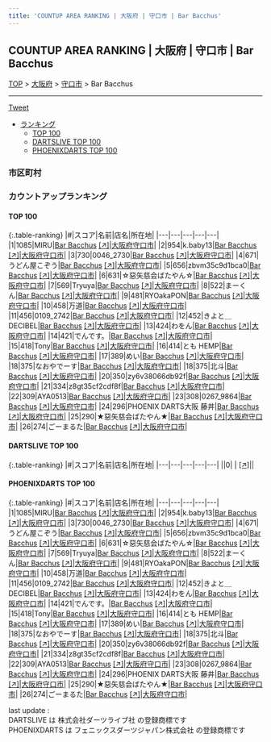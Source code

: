 ```yaml
---
title: 'COUNTUP AREA RANKING | 大阪府 | 守口市 | Bar Bacchus'
---
```

## COUNTUP AREA RANKING | 大阪府 | 守口市 | Bar Bacchus

[TOP](/darts/rank/) > [大阪府](/darts/rank/大阪府/) > [守口市](/darts/rank/大阪府/守口市/) > Bar Bacchus

___

<a href="https://twitter.com/share?ref_src=twsrc%5Etfw" data-text="COUNTUP AREA RANKING | 大阪府守口市Bar Bacchus" class="twitter-share-button" data-hashtags="DARTSLIVE,PHOENIXDARTS,darts,ダーツ" data-show-count="false">Tweet</a>

* [ランキング](#カウントアップランキング)
    * [TOP 100](#top-100)
    * [DARTSLIVE TOP 100](#dartslive-top-100)
    * [PHOENIXDARTS TOP 100](#phoenixdarts-top-100)

### 市区町村

<ul>

</ul>

### カウントアップランキング

#### TOP 100



{:.table-ranking}
|#|スコア|名前|店名|所在地|
|---|---|---|---|---|
|1|1085|<span class="rank-name-pd">MIRU</span>|<a href="/darts/rank/shops/87477.html">Bar Bacchus</a> <a href="https://vs.phoenixdarts.com/jp/shop/shopDetailInfo/s_87477?s_seq=87477">[↗]</a>|<a href="/darts/rank/大阪府/守口市">大阪府守口市</a>|
|2|954|<span class="rank-name-pd">k.baby13</span>|<a href="/darts/rank/shops/87477.html">Bar Bacchus</a> <a href="https://vs.phoenixdarts.com/jp/shop/shopDetailInfo/s_87477?s_seq=87477">[↗]</a>|<a href="/darts/rank/大阪府/守口市">大阪府守口市</a>|
|3|730|<span class="rank-name-pd">0046_2730</span>|<a href="/darts/rank/shops/87477.html">Bar Bacchus</a> <a href="https://vs.phoenixdarts.com/jp/shop/shopDetailInfo/s_87477?s_seq=87477">[↗]</a>|<a href="/darts/rank/大阪府/守口市">大阪府守口市</a>|
|4|671|<span class="rank-name-pd">うどん屋こぞう</span>|<a href="/darts/rank/shops/87477.html">Bar Bacchus</a> <a href="https://vs.phoenixdarts.com/jp/shop/shopDetailInfo/s_87477?s_seq=87477">[↗]</a>|<a href="/darts/rank/大阪府/守口市">大阪府守口市</a>|
|5|656|<span class="rank-name-pd">zbvm35c9d1bca0</span>|<a href="/darts/rank/shops/87477.html">Bar Bacchus</a> <a href="https://vs.phoenixdarts.com/jp/shop/shopDetailInfo/s_87477?s_seq=87477">[↗]</a>|<a href="/darts/rank/大阪府/守口市">大阪府守口市</a>|
|6|631|<span class="rank-name-pd">☆惡矢慈会ばたやん☆</span>|<a href="/darts/rank/shops/87477.html">Bar Bacchus</a> <a href="https://vs.phoenixdarts.com/jp/shop/shopDetailInfo/s_87477?s_seq=87477">[↗]</a>|<a href="/darts/rank/大阪府/守口市">大阪府守口市</a>|
|7|569|<span class="rank-name-pd">Tryuya</span>|<a href="/darts/rank/shops/87477.html">Bar Bacchus</a> <a href="https://vs.phoenixdarts.com/jp/shop/shopDetailInfo/s_87477?s_seq=87477">[↗]</a>|<a href="/darts/rank/大阪府/守口市">大阪府守口市</a>|
|8|522|<span class="rank-name-pd">まーくん</span>|<a href="/darts/rank/shops/87477.html">Bar Bacchus</a> <a href="https://vs.phoenixdarts.com/jp/shop/shopDetailInfo/s_87477?s_seq=87477">[↗]</a>|<a href="/darts/rank/大阪府/守口市">大阪府守口市</a>|
|9|481|<span class="rank-name-pd">RYOakaPON</span>|<a href="/darts/rank/shops/87477.html">Bar Bacchus</a> <a href="https://vs.phoenixdarts.com/jp/shop/shopDetailInfo/s_87477?s_seq=87477">[↗]</a>|<a href="/darts/rank/大阪府/守口市">大阪府守口市</a>|
|10|458|<span class="rank-name-pd">万道</span>|<a href="/darts/rank/shops/87477.html">Bar Bacchus</a> <a href="https://vs.phoenixdarts.com/jp/shop/shopDetailInfo/s_87477?s_seq=87477">[↗]</a>|<a href="/darts/rank/大阪府/守口市">大阪府守口市</a>|
|11|456|<span class="rank-name-pd">0109_2742</span>|<a href="/darts/rank/shops/87477.html">Bar Bacchus</a> <a href="https://vs.phoenixdarts.com/jp/shop/shopDetailInfo/s_87477?s_seq=87477">[↗]</a>|<a href="/darts/rank/大阪府/守口市">大阪府守口市</a>|
|12|452|<span class="rank-name-pd">きよと＿DECIBEL</span>|<a href="/darts/rank/shops/87477.html">Bar Bacchus</a> <a href="https://vs.phoenixdarts.com/jp/shop/shopDetailInfo/s_87477?s_seq=87477">[↗]</a>|<a href="/darts/rank/大阪府/守口市">大阪府守口市</a>|
|13|424|<span class="rank-name-pd">わをん</span>|<a href="/darts/rank/shops/87477.html">Bar Bacchus</a> <a href="https://vs.phoenixdarts.com/jp/shop/shopDetailInfo/s_87477?s_seq=87477">[↗]</a>|<a href="/darts/rank/大阪府/守口市">大阪府守口市</a>|
|14|421|<span class="rank-name-pd">でんです。</span>|<a href="/darts/rank/shops/87477.html">Bar Bacchus</a> <a href="https://vs.phoenixdarts.com/jp/shop/shopDetailInfo/s_87477?s_seq=87477">[↗]</a>|<a href="/darts/rank/大阪府/守口市">大阪府守口市</a>|
|15|418|<span class="rank-name-pd">Tony</span>|<a href="/darts/rank/shops/87477.html">Bar Bacchus</a> <a href="https://vs.phoenixdarts.com/jp/shop/shopDetailInfo/s_87477?s_seq=87477">[↗]</a>|<a href="/darts/rank/大阪府/守口市">大阪府守口市</a>|
|16|414|<span class="rank-name-pd">とも   HEMP</span>|<a href="/darts/rank/shops/87477.html">Bar Bacchus</a> <a href="https://vs.phoenixdarts.com/jp/shop/shopDetailInfo/s_87477?s_seq=87477">[↗]</a>|<a href="/darts/rank/大阪府/守口市">大阪府守口市</a>|
|17|389|<span class="rank-name-pd">めい</span>|<a href="/darts/rank/shops/87477.html">Bar Bacchus</a> <a href="https://vs.phoenixdarts.com/jp/shop/shopDetailInfo/s_87477?s_seq=87477">[↗]</a>|<a href="/darts/rank/大阪府/守口市">大阪府守口市</a>|
|18|375|<span class="rank-name-pd">なおやでーす</span>|<a href="/darts/rank/shops/87477.html">Bar Bacchus</a> <a href="https://vs.phoenixdarts.com/jp/shop/shopDetailInfo/s_87477?s_seq=87477">[↗]</a>|<a href="/darts/rank/大阪府/守口市">大阪府守口市</a>|
|18|375|<span class="rank-name-pd">北斗</span>|<a href="/darts/rank/shops/87477.html">Bar Bacchus</a> <a href="https://vs.phoenixdarts.com/jp/shop/shopDetailInfo/s_87477?s_seq=87477">[↗]</a>|<a href="/darts/rank/大阪府/守口市">大阪府守口市</a>|
|20|350|<span class="rank-name-pd">zy6v38066db92f</span>|<a href="/darts/rank/shops/87477.html">Bar Bacchus</a> <a href="https://vs.phoenixdarts.com/jp/shop/shopDetailInfo/s_87477?s_seq=87477">[↗]</a>|<a href="/darts/rank/大阪府/守口市">大阪府守口市</a>|
|21|334|<span class="rank-name-pd">z8gt35cf2cdf8f</span>|<a href="/darts/rank/shops/87477.html">Bar Bacchus</a> <a href="https://vs.phoenixdarts.com/jp/shop/shopDetailInfo/s_87477?s_seq=87477">[↗]</a>|<a href="/darts/rank/大阪府/守口市">大阪府守口市</a>|
|22|309|<span class="rank-name-pd">AYA0513</span>|<a href="/darts/rank/shops/87477.html">Bar Bacchus</a> <a href="https://vs.phoenixdarts.com/jp/shop/shopDetailInfo/s_87477?s_seq=87477">[↗]</a>|<a href="/darts/rank/大阪府/守口市">大阪府守口市</a>|
|23|308|<span class="rank-name-pd">0267_9864</span>|<a href="/darts/rank/shops/87477.html">Bar Bacchus</a> <a href="https://vs.phoenixdarts.com/jp/shop/shopDetailInfo/s_87477?s_seq=87477">[↗]</a>|<a href="/darts/rank/大阪府/守口市">大阪府守口市</a>|
|24|296|<span class="rank-name-pd">PHOENIX DARTS大阪 藤井</span>|<a href="/darts/rank/shops/87477.html">Bar Bacchus</a> <a href="https://vs.phoenixdarts.com/jp/shop/shopDetailInfo/s_87477?s_seq=87477">[↗]</a>|<a href="/darts/rank/大阪府/守口市">大阪府守口市</a>|
|25|290|<span class="rank-name-pd">★惡矢慈会ばたやん★</span>|<a href="/darts/rank/shops/87477.html">Bar Bacchus</a> <a href="https://vs.phoenixdarts.com/jp/shop/shopDetailInfo/s_87477?s_seq=87477">[↗]</a>|<a href="/darts/rank/大阪府/守口市">大阪府守口市</a>|
|26|274|<span class="rank-name-pd">ごーまるた</span>|<a href="/darts/rank/shops/87477.html">Bar Bacchus</a> <a href="https://vs.phoenixdarts.com/jp/shop/shopDetailInfo/s_87477?s_seq=87477">[↗]</a>|<a href="/darts/rank/大阪府/守口市">大阪府守口市</a>|


#### DARTSLIVE TOP 100



{:.table-ranking}
|#|スコア|名前|店名|所在地|
|---|---|---|---|---|
||0|<span class="rank-name-dl"> </span>|<a href="/darts/rank/shops/.html"></a> <a href="">[↗]</a>|<a href="/darts/rank//"></a>|


#### PHOENIXDARTS TOP 100



{:.table-ranking}
|#|スコア|名前|店名|所在地|
|---|---|---|---|---|
|1|1085|<span class="rank-name-pd">MIRU</span>|<a href="/darts/rank/shops/87477.html">Bar Bacchus</a> <a href="https://vs.phoenixdarts.com/jp/shop/shopDetailInfo/s_87477?s_seq=87477">[↗]</a>|<a href="/darts/rank/大阪府/守口市">大阪府守口市</a>|
|2|954|<span class="rank-name-pd">k.baby13</span>|<a href="/darts/rank/shops/87477.html">Bar Bacchus</a> <a href="https://vs.phoenixdarts.com/jp/shop/shopDetailInfo/s_87477?s_seq=87477">[↗]</a>|<a href="/darts/rank/大阪府/守口市">大阪府守口市</a>|
|3|730|<span class="rank-name-pd">0046_2730</span>|<a href="/darts/rank/shops/87477.html">Bar Bacchus</a> <a href="https://vs.phoenixdarts.com/jp/shop/shopDetailInfo/s_87477?s_seq=87477">[↗]</a>|<a href="/darts/rank/大阪府/守口市">大阪府守口市</a>|
|4|671|<span class="rank-name-pd">うどん屋こぞう</span>|<a href="/darts/rank/shops/87477.html">Bar Bacchus</a> <a href="https://vs.phoenixdarts.com/jp/shop/shopDetailInfo/s_87477?s_seq=87477">[↗]</a>|<a href="/darts/rank/大阪府/守口市">大阪府守口市</a>|
|5|656|<span class="rank-name-pd">zbvm35c9d1bca0</span>|<a href="/darts/rank/shops/87477.html">Bar Bacchus</a> <a href="https://vs.phoenixdarts.com/jp/shop/shopDetailInfo/s_87477?s_seq=87477">[↗]</a>|<a href="/darts/rank/大阪府/守口市">大阪府守口市</a>|
|6|631|<span class="rank-name-pd">☆惡矢慈会ばたやん☆</span>|<a href="/darts/rank/shops/87477.html">Bar Bacchus</a> <a href="https://vs.phoenixdarts.com/jp/shop/shopDetailInfo/s_87477?s_seq=87477">[↗]</a>|<a href="/darts/rank/大阪府/守口市">大阪府守口市</a>|
|7|569|<span class="rank-name-pd">Tryuya</span>|<a href="/darts/rank/shops/87477.html">Bar Bacchus</a> <a href="https://vs.phoenixdarts.com/jp/shop/shopDetailInfo/s_87477?s_seq=87477">[↗]</a>|<a href="/darts/rank/大阪府/守口市">大阪府守口市</a>|
|8|522|<span class="rank-name-pd">まーくん</span>|<a href="/darts/rank/shops/87477.html">Bar Bacchus</a> <a href="https://vs.phoenixdarts.com/jp/shop/shopDetailInfo/s_87477?s_seq=87477">[↗]</a>|<a href="/darts/rank/大阪府/守口市">大阪府守口市</a>|
|9|481|<span class="rank-name-pd">RYOakaPON</span>|<a href="/darts/rank/shops/87477.html">Bar Bacchus</a> <a href="https://vs.phoenixdarts.com/jp/shop/shopDetailInfo/s_87477?s_seq=87477">[↗]</a>|<a href="/darts/rank/大阪府/守口市">大阪府守口市</a>|
|10|458|<span class="rank-name-pd">万道</span>|<a href="/darts/rank/shops/87477.html">Bar Bacchus</a> <a href="https://vs.phoenixdarts.com/jp/shop/shopDetailInfo/s_87477?s_seq=87477">[↗]</a>|<a href="/darts/rank/大阪府/守口市">大阪府守口市</a>|
|11|456|<span class="rank-name-pd">0109_2742</span>|<a href="/darts/rank/shops/87477.html">Bar Bacchus</a> <a href="https://vs.phoenixdarts.com/jp/shop/shopDetailInfo/s_87477?s_seq=87477">[↗]</a>|<a href="/darts/rank/大阪府/守口市">大阪府守口市</a>|
|12|452|<span class="rank-name-pd">きよと＿DECIBEL</span>|<a href="/darts/rank/shops/87477.html">Bar Bacchus</a> <a href="https://vs.phoenixdarts.com/jp/shop/shopDetailInfo/s_87477?s_seq=87477">[↗]</a>|<a href="/darts/rank/大阪府/守口市">大阪府守口市</a>|
|13|424|<span class="rank-name-pd">わをん</span>|<a href="/darts/rank/shops/87477.html">Bar Bacchus</a> <a href="https://vs.phoenixdarts.com/jp/shop/shopDetailInfo/s_87477?s_seq=87477">[↗]</a>|<a href="/darts/rank/大阪府/守口市">大阪府守口市</a>|
|14|421|<span class="rank-name-pd">でんです。</span>|<a href="/darts/rank/shops/87477.html">Bar Bacchus</a> <a href="https://vs.phoenixdarts.com/jp/shop/shopDetailInfo/s_87477?s_seq=87477">[↗]</a>|<a href="/darts/rank/大阪府/守口市">大阪府守口市</a>|
|15|418|<span class="rank-name-pd">Tony</span>|<a href="/darts/rank/shops/87477.html">Bar Bacchus</a> <a href="https://vs.phoenixdarts.com/jp/shop/shopDetailInfo/s_87477?s_seq=87477">[↗]</a>|<a href="/darts/rank/大阪府/守口市">大阪府守口市</a>|
|16|414|<span class="rank-name-pd">とも   HEMP</span>|<a href="/darts/rank/shops/87477.html">Bar Bacchus</a> <a href="https://vs.phoenixdarts.com/jp/shop/shopDetailInfo/s_87477?s_seq=87477">[↗]</a>|<a href="/darts/rank/大阪府/守口市">大阪府守口市</a>|
|17|389|<span class="rank-name-pd">めい</span>|<a href="/darts/rank/shops/87477.html">Bar Bacchus</a> <a href="https://vs.phoenixdarts.com/jp/shop/shopDetailInfo/s_87477?s_seq=87477">[↗]</a>|<a href="/darts/rank/大阪府/守口市">大阪府守口市</a>|
|18|375|<span class="rank-name-pd">なおやでーす</span>|<a href="/darts/rank/shops/87477.html">Bar Bacchus</a> <a href="https://vs.phoenixdarts.com/jp/shop/shopDetailInfo/s_87477?s_seq=87477">[↗]</a>|<a href="/darts/rank/大阪府/守口市">大阪府守口市</a>|
|18|375|<span class="rank-name-pd">北斗</span>|<a href="/darts/rank/shops/87477.html">Bar Bacchus</a> <a href="https://vs.phoenixdarts.com/jp/shop/shopDetailInfo/s_87477?s_seq=87477">[↗]</a>|<a href="/darts/rank/大阪府/守口市">大阪府守口市</a>|
|20|350|<span class="rank-name-pd">zy6v38066db92f</span>|<a href="/darts/rank/shops/87477.html">Bar Bacchus</a> <a href="https://vs.phoenixdarts.com/jp/shop/shopDetailInfo/s_87477?s_seq=87477">[↗]</a>|<a href="/darts/rank/大阪府/守口市">大阪府守口市</a>|
|21|334|<span class="rank-name-pd">z8gt35cf2cdf8f</span>|<a href="/darts/rank/shops/87477.html">Bar Bacchus</a> <a href="https://vs.phoenixdarts.com/jp/shop/shopDetailInfo/s_87477?s_seq=87477">[↗]</a>|<a href="/darts/rank/大阪府/守口市">大阪府守口市</a>|
|22|309|<span class="rank-name-pd">AYA0513</span>|<a href="/darts/rank/shops/87477.html">Bar Bacchus</a> <a href="https://vs.phoenixdarts.com/jp/shop/shopDetailInfo/s_87477?s_seq=87477">[↗]</a>|<a href="/darts/rank/大阪府/守口市">大阪府守口市</a>|
|23|308|<span class="rank-name-pd">0267_9864</span>|<a href="/darts/rank/shops/87477.html">Bar Bacchus</a> <a href="https://vs.phoenixdarts.com/jp/shop/shopDetailInfo/s_87477?s_seq=87477">[↗]</a>|<a href="/darts/rank/大阪府/守口市">大阪府守口市</a>|
|24|296|<span class="rank-name-pd">PHOENIX DARTS大阪 藤井</span>|<a href="/darts/rank/shops/87477.html">Bar Bacchus</a> <a href="https://vs.phoenixdarts.com/jp/shop/shopDetailInfo/s_87477?s_seq=87477">[↗]</a>|<a href="/darts/rank/大阪府/守口市">大阪府守口市</a>|
|25|290|<span class="rank-name-pd">★惡矢慈会ばたやん★</span>|<a href="/darts/rank/shops/87477.html">Bar Bacchus</a> <a href="https://vs.phoenixdarts.com/jp/shop/shopDetailInfo/s_87477?s_seq=87477">[↗]</a>|<a href="/darts/rank/大阪府/守口市">大阪府守口市</a>|
|26|274|<span class="rank-name-pd">ごーまるた</span>|<a href="/darts/rank/shops/87477.html">Bar Bacchus</a> <a href="https://vs.phoenixdarts.com/jp/shop/shopDetailInfo/s_87477?s_seq=87477">[↗]</a>|<a href="/darts/rank/大阪府/守口市">大阪府守口市</a>|


<div class="footer border-top border-gray-light mt-5 pt-3 text-right text-gray">
    last update : <span style="font-weight: italic" id="foot_last_modified"></span><br />
    DARTSLIVE は 株式会社ダーツライブ社 の登録商標です<br />
    PHOENIXDARTS は フェニックスダーツジャパン株式会社 の登録商標です<br />
</div>

<script src="https://cdnjs.cloudflare.com/ajax/libs/jquery.tablesorter/2.31.3/js/jquery.tablesorter.min.js" integrity="sha512-qzgd5cYSZcosqpzpn7zF2ZId8f/8CHmFKZ8j7mU4OUXTNRd5g+ZHBPsgKEwoqxCtdQvExE5LprwwPAgoicguNg==" crossorigin="anonymous" referrerpolicy="no-referrer"></script>
<link rel="stylesheet" href="https://cdnjs.cloudflare.com/ajax/libs/jquery.tablesorter/2.31.3/css/theme.default.min.css" integrity="sha512-wghhOJkjQX0Lh3NSWvNKeZ0ZpNn+SPVXX1Qyc9OCaogADktxrBiBdKGDoqVUOyhStvMBmJQ8ZdMHiR3wuEq8+w==" crossorigin="anonymous" referrerpolicy="no-referrer" />
<script>
$(function() {
    $(".table-ranking").tablesorter({sortList:[[0, 0]]});
    $("#foot_last_modified").text(formatDate(new Date(document.lastModified), 'yyyy-MM-dd HH:mm:ss'));
});
</script>

<script async src="https://platform.twitter.com/widgets.js" charset="utf-8"></script>